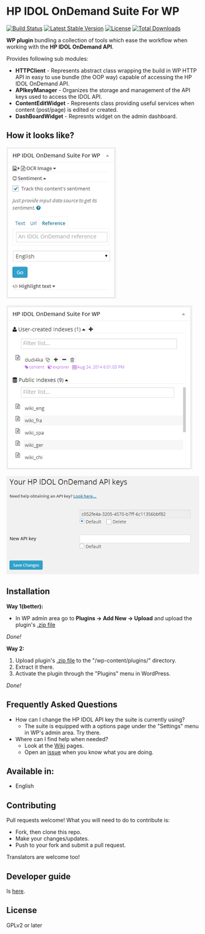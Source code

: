 # HP IDOL OnDemand Suite For WP

[![Build Status](https://travis-ci.org/ColorfullyMe/IDOL-OnDemand-Suite-WP.svg)](https://travis-ci.org/ColorfullyMe/IDOL-OnDemand-Suite-WP) [![Latest Stable Version](https://poser.pugx.org/mtserve/hp-idol-on-demand-suite-for-wp/v/stable.svg)](https://packagist.org/packages/mtserve/hp-idol-on-demand-suite-for-wp) [![License](https://poser.pugx.org/mtserve/hp-idol-on-demand-suite-for-wp/license.svg)](https://packagist.org/packages/mtserve/hp-idol-on-demand-suite-for-wp) [![Total Downloads](https://poser.pugx.org/mtserve/hp-idol-on-demand-suite-for-wp/downloads.svg)](https://packagist.org/packages/mtserve/hp-idol-on-demand-suite-for-wp)

**WP plugin** bundling a collection of tools which ease the workflow when working with the **HP IDOL OnDemand API**.

Provides following sub modules:

* **HTTPClient** - Represents abstract class wrapping the build in WP HTTP API in easy to use bundle (the OOP way) capable of accessing the HP IDOL OnDemand API.
* **APIkeyManager** - Organizes the storage and management of the API keys used to access the IDOL API.
* **ContentEditWidget** - Represents class providing useful services when content (post/page) is edited or created.
* **DashBoardWidget** - Represnts widget on the admin dashboard.

## How it looks like?
![](screenshot-3.png)

![](screenshot-2.png)

![](screenshot-1.png)

## Installation
**Way 1(better):**

* In WP admin area go to **Plugins -> Add New -> Upload** and upload the plugin's [.zip file](https://github.com/mtserve/IDOL-OnDemand-Suite-WP/raw/master/dist/HP_IDOL_OnDemand_Suite_For_WP.zip)

*Done!*

**Way 2:**

1. Upload plugin's [.zip file](https://github.com/mtserve/IDOL-OnDemand-Suite-WP/raw/master/dist/HP_IDOL_OnDemand_Suite_For_WP.zip) to the "/wp-content/plugins/" directory.
2. Extract it there.
3. Activate the plugin through the "Plugins" menu in WordPress.

*Done!*

## Frequently Asked Questions
- How can I change the HP IDOL API key the suite is currently using?
  * The suite is equipped with a options page under the "Settings"  menu in WP's admin area. Try there.
- Where can I find help when needed?
  * Look at the [Wiki](https://github.com/mtserve/IDOL-OnDemand-Suite-WP/wiki) pages.
  * Open an [issue](https://github.com/mtserve/IDOL-OnDemand-Suite-WP/issues) when you know what you are doing.

## Available in:
- English

## Contributing
Pull requests welcome! What you will need to do to contribute is:

- Fork, then clone this repo.
- Make your changes/updates.
- Push to your fork and submit a pull request.

Translators are welcome too!

## Developer guide
Is [here](https://github.com/mtserve/IDOL-OnDemand-Suite-WP/wiki/Developer-guide).

## License
GPLv2 or later
